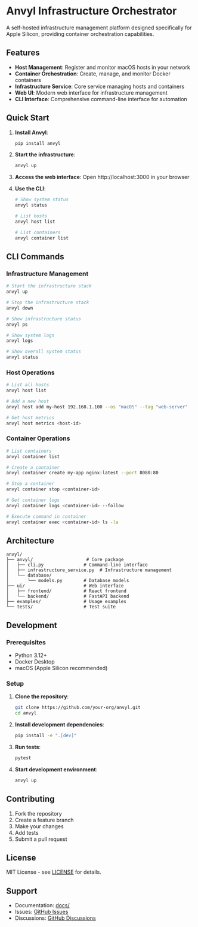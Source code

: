 # Anvyl Infrastructure Orchestrator

A self-hosted infrastructure management platform designed specifically for Apple Silicon,
providing container orchestration capabilities.

## Features

- **Host Management**: Register and monitor macOS hosts in your network
- **Container Orchestration**: Create, manage, and monitor Docker containers
- **Infrastructure Service**: Core service managing hosts and containers
- **Web UI**: Modern web interface for infrastructure management
- **CLI Interface**: Comprehensive command-line interface for automation

## Quick Start

1. **Install Anvyl**:
   ```bash
   pip install anvyl
   ```

2. **Start the infrastructure**:
   ```bash
   anvyl up
   ```

3. **Access the web interface**:
   Open http://localhost:3000 in your browser

4. **Use the CLI**:
   ```bash
   # Show system status
   anvyl status

   # List hosts
   anvyl host list

   # List containers
   anvyl container list
   ```

## CLI Commands

### Infrastructure Management

```bash
# Start the infrastructure stack
anvyl up

# Stop the infrastructure stack
anvyl down

# Show infrastructure status
anvyl ps

# Show system logs
anvyl logs

# Show overall system status
anvyl status
```

### Host Operations

```bash
# List all hosts
anvyl host list

# Add a new host
anvyl host add my-host 192.168.1.100 --os "macOS" --tag "web-server"

# Get host metrics
anvyl host metrics <host-id>
```

### Container Operations

```bash
# List containers
anvyl container list

# Create a container
anvyl container create my-app nginx:latest --port 8080:80

# Stop a container
anvyl container stop <container-id>

# Get container logs
anvyl container logs <container-id> --follow

# Execute command in container
anvyl container exec <container-id> ls -la
```

## Architecture

```
anvyl/
├── anvyl/                    # Core package
│   ├── cli.py               # Command-line interface
│   ├── infrastructure_service.py  # Infrastructure management
│   └── database/
│       └── models.py        # Database models
├── ui/                      # Web interface
│   ├── frontend/            # React frontend
│   └── backend/             # FastAPI backend
├── examples/                # Usage examples
└── tests/                   # Test suite
```

## Development

### Prerequisites

- Python 3.12+
- Docker Desktop
- macOS (Apple Silicon recommended)

### Setup

1. **Clone the repository**:
   ```bash
   git clone https://github.com/your-org/anvyl.git
   cd anvyl
   ```

2. **Install development dependencies**:
   ```bash
   pip install -e ".[dev]"
   ```

3. **Run tests**:
   ```bash
   pytest
   ```

4. **Start development environment**:
   ```bash
   anvyl up
   ```

## Contributing

1. Fork the repository
2. Create a feature branch
3. Make your changes
4. Add tests
5. Submit a pull request

## License

MIT License - see [LICENSE](LICENSE) for details.

## Support

- Documentation: [docs/](docs/)
- Issues: [GitHub Issues](https://github.com/your-org/anvyl/issues)
- Discussions: [GitHub Discussions](https://github.com/your-org/anvyl/discussions)
